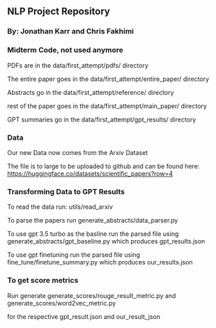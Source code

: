 ## NLP Project Repository

### By: Jonathan Karr and Chris Fakhimi

### Midterm Code, not used anymore

PDFs are in the data/first_attempt/pdfs/ directory

The entire paper goes in the data/first_attempt/entire_paper/ directory

Abstracts go in the data/first_attempt/reference/ directory

rest of the paper goes in the data/first_attempt/main_paper/ directory

GPT summaries go in the data/first_attempt/gpt_results/ directory

### Data

Our new Data now comes from the Arxiv Dataset

The file is to large to be uploaded to github and can be found here: https://huggingface.co/datasets/scientific_papers?row=4

### Transforming Data to GPT Results

To read the data run: utils/read_arxiv

To parse the papers run generate_abstracts/data_parser.py

To use gpt 3.5 turbo as the basline run the parsed file using generate_abstracts/gpt_baseline.py which produces gpt_results.json

To use gpt finetuning run the parsed file using fine_tune/finetune_summary.py which produces our_results.json

### To get score metrics

Run generate generate_scores/rouge_result_metric.py and generate_scores/word2vec_metric.py

for the respective gpt_result.json and our_result_json
